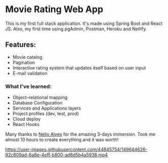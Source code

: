 # Movie Rating Web App

This is my first full stack application. It's made using Spring Boot and React JS. Also, my first time using pgAdmin, Postman, Heroku and Netlify.

## Features:

- Movie catalog
- Pagination
- Interactive rating system that updates itself based on user input
- E-mail validation

### What I've learned:
- Object–relational mapping
- Database Configuration
- Services and Applications layers
- Project profiles (dev, test, prod)
- Cloud deploy
- React Hooks


Many thanks to [Nelio Alves](https://www.youtube.com/channel/UC3twHmWQwtqEO7u-gB_2f7g) for the amazing 3-days immersion. Took me almost 10 hours to create everything and it was worth! 

https://user-images.githubusercontent.com/44845754/149644626-92c809ad-6a8e-4eff-b800-ad6d5b4a5938.mp4

